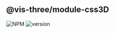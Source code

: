 ## @vis-three/module-css3D

<p>
   <img alt="NPM" src="https://img.shields.io/npm/l/@vis-three/module-css3d?color=blue">
   <img alt="version" src="https://img.shields.io/npm/v/@vis-three/module-css3d">
</p>

